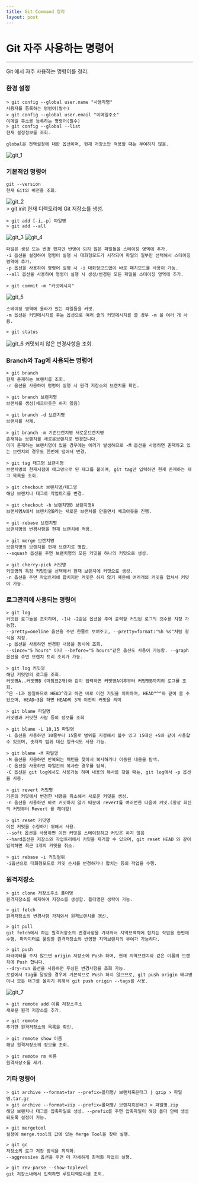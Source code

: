 ```yaml
---
title: Git Command 정리
layout: post
---
```

# Git 자주 사용하는 명령어
---------------------------------------
Git 에서 자주 사용하는 명령어를 정리.

### 환경 설정
	> git config --global user.name "사용자명" 
	사용자를 등록하는 명령어(필수)
	> git config --global user.email "이메일주소" 
	이메일 주소를 등록하는 명령어(필수)
	> git config --global --list 
	현재 설정정보를 조회.
	
	global은 전역설정에 대한 옵션이며, 현재 저장소만 적용할 때는 부여하지 않음.
	
![git_1](/archive/git_1.PNG "git_1")    

### 기본적인 명령어
	git --version
	현재 Git의 버전을 조회.

![git_2](/archive/git_2.PNG "git_2")    
	> git init
	현재 디렉토리에 Git 저장소를 생성.

	> git add [-i,-p] 파일명
	> git add --all
	
![git_3](/archive/git_3.PNG "git_3")
![git_4](/archive/git_4.PNG "git_4")

	파일은 생성 또는 변경 했지만 반영이 되지 않은 파일들을 스테이징 영역에 추가.
    -i 옵션을 설정하여 명령어 실행 시 대화형모드가 시작되며 파일의 일부만 선택해서 스테이징 영역에 추가.
    -p 옵션을 사용하여 명령어 실행 시 -i 대화형모드없이 바로 패치모드를 사용이 가능.
    --all 옵션을 사용하여 명령어 실행 시 생성/변경된 모든 파일을 스테이징 영역에 추가.

	> git commit -m "커밋메시지"

![git_5](/archive/git_5.PNG  "git_5")
	
	스테이징 영역에 올라가 있는 파일들을 커밋. 
	-m 옵션은 커밋메시지를 주는 옵션으로 여러 줄의 커밋메시지를 쓸 경우 -m 을 여러 개 사용. 

	> git status
![git_6](/archive/git_6.PNG  "git_6")
	커밋되지 않은 변경사항을 조회.

### Branch와 Tag에 사용되는 명령어
	> git branch
	현재 존재하는 브랜치를 조회.
    -r 옵션을 사용하여 명령어 실행 시 원격 저장소의 브랜치를 확인.

	> git branch 브랜치명
	브랜치를 생성(체크아웃은 하지 않음)

	> git branch -d 브랜치명
	브랜치를 삭제.

	> git branch -m 기존브랜치명 새로운브랜치명
	존재하는 브랜치를 새로운브랜치로 변경합니다. 
	이미 존재하는 브랜치명이 있을 경우에는 에러가 발생하므로 -M 옵션을 사용하면 존재하고 있는 브랜치의 경우도 한번에 덮어서 변경.

	> git tag 태그명 브랜치명
	브랜치명의 현재시점에 태그명으로 된 태그를 붙이며, git tag만 입력하면 현재 존재하는 태그 목록을 조회.

	> git checkout 브랜치명/태그명
	해당 브랜치나 태그로 작업트리를 변경. 

	> git checkout -b 브랜치명B 브랜치명A
	브랜치명A에서 브랜치명B라는 새로운 브랜치를 만들면서 체크아웃을 진행.

	> git rebase 브랜치명
	브랜치명의 변경사항을 현재 브랜치에 적용.

	> git merge 브랜치명
	브랜치명의 브랜치를 현재 브랜치로 병합. 
	--squash 옵션을 주면 브랜치명의 모든 커밋을 하나의 커밋으로 생성.

	> git cherry-pick 커밋명
	커밋명의 특정 커밋만을 선택해서 현재 브랜치에 커밋으로 생성. 
	-n 옵션을 주면 작업트리에 합치지만 커밋은 하지 않기 때문에 여러개의 커밋을 합쳐서 커밋이 가능.	

### 로그관리에 사용되는 명령어
	> git log
	커밋된 로그들을 조회하며, -1나 -2같은 옵션을 주어 출력할 커밋된 로그의 갯수를 지정 가능함. 
	--pretty=oneline 옵션을 주면 한줄로 보여주고, --pretty=format:"%h %s"처럼 형식을 지정.
	-p 옵션을 사용하면 변경된 내용을 동시에 조회. 
	--since="5 hours" 이나 --before="5 hours"같은 옵션도 사용이 가능함. --graph 옵션을 주면 브랜치 트리 조회가 가능.

	> git log 커밋명
	해당 커밋명의 로그를 조회. 
	커밋명A..커밋명B (마침표2개)와 같이 입력하면 커밋명A이후부터 커밋명B까지의 로그를 조회. 
	^은 -1과 동일하므로 HEAD^라고 하면 바로 이전 커밋을 의미하며, HEAD^^^와 같이 쓸 수 있으며, HEAD~3을 하면 HEAD의 3개 이전의 커밋을 의미

	> git blame 파일명
	커밋명과 커밋한 사람 등의 정보를 조회

	> git blame -L 10,15 파일명
	-L 옵션을 사용하면 10줄부터 15줄로 범위를 지정해서 볼수 있고 15대신 +5와 같이 사용할 수 있으며, 숫자의 범위 대신 정규식도 사용 가능.

	> git blame -M 파일명
	-M 옵션을 사용하면 반복되는 패턴을 찾아서 복사하거나 이동된 내용을 탐색.  
	-C 옵션을 사용하면 파일간의 복사한 경우를 탐색. 
	-C 옵션은 git log에서도 사용가능 하며 내용의 복사를 찾을 때는, git log에서 -p 옵션을 사용.

	> git revert 커밋명
	기존의 커밋에서 변경한 내용을 취소해서 새로운 커밋을 생성. 
	-n 옵션을 사용하면 바로 커밋하지 않기 때문에 revert를 여러번한 다음에 커밋.(항상 최신의 커밋부터 Revert 를 해야함)

	> git reset 커밋명
	이전 커밋을 수정하기 위해서 사용.
	--soft 옵션을 사용하면 이전 커밋을 스테이징하고 커밋은 하지 않음
	--hard옵션은 저장소와 작업트리에서 커밋을 제거할 수 있으며, git reset HEAD 와 같이 입력하면 최근 1개의 커밋을 취소.

	> git rebase -i 커밋범위
	-i옵션으로 대화형모드로 커밋 순서를 변경하거나 합치는 등의 작업을 수행.

### 원격저장소
	> git clone 저장소주소 폴더명
	원격저장소를 복제하여 저장소를 생성함. 폴더명은 생략이 가능.

	> git fetch
	원격저장소의 변경사항 가져와서 원격브랜치를 갱신.
	 
	> git pull
	git fetch에서 하는 원격저장소의 변경사항을 가져와서 지역브랙치에 합치는 작업을 한번에 수행. 파라미터로 풀링할 원격저장소와 반영할 지역브랜치의 부여가 가능하다.

	> git push
	파라미터를 주지 않으면 origin 저장소에 Push 하며, 현재 지역브랜치와 같은 이름의 브랜치에 Push 합니다. 
	--dry-run 옵션을 사용하면 푸싱된 변경사항을 조회 가능. 
	로컬에서 tag를 달았을 경우에 기본적으로 Push 하지 않으므로, git push origin 태그명이나 모든 태그를 올리기 위해서 git push origin --tags를 사용.
![git_7](/archive/git_7.PNG  "git_7")	

	> git remote add 이름 저장소주소
	새로운 원격 저장소를 추가.

	> git remote
	추가한 원격저장소의 목록을 확인.

	> git remote show 이름
	해당 원격저장소의 정보를 조회.

	> git remote rm 이름
	원격저장소를 제거.

### 기타 명령어
	> git archive --format=tar --prefix=폴더명/ 브랜치혹은태그 | gzip > 파일명.tar.gz
	> git archive --format=zip --prefix=폴더명/ 브랜치혹은태그 > 파일명.zip
	해당 브랜치나 태그를 압축파일로 생성. --prefix를 주면 압축파일이 해당 폴더 안에 생성되도록 설정이 가능.

	> git mergetool
	설정에 merge.tool의 값에 있는 Merge Tool을 찾아 실행.

	> git gc
	저장소의 로그 저장 방식을 최적화. 
	--aggressive 옵션을 주면 더 자세하게 최적화 작업이 실행.

	> git rev-parse --show-toplevel
	git 저장소내에서 입력하면 루트디렉토리를 조회.	